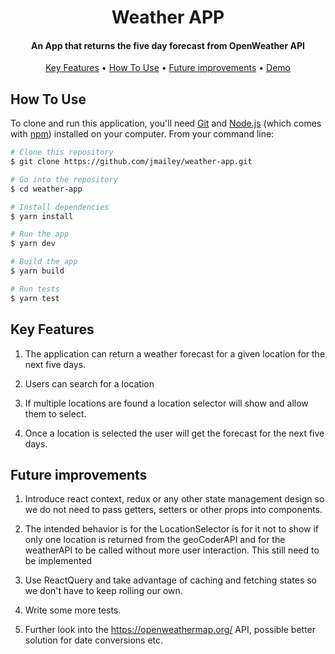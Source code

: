 <h1 align="center">
Weather APP
</h1>

<h4 align="center">An App that returns the five day forecast from OpenWeather API</h4>

<p align="center">
  <a href="#key-features">Key Features</a> •
  <a href="#how-to-use">How To Use</a> •
  <a href="#future-improvements">Future improvements</a> •
  <a target="__blank" rel="noopener" href="https://weather-app-three-eta-54.vercel.app/">Demo</a>

</p>

## How To Use

To clone and run this application, you'll need [Git](https://git-scm.com) and [Node.js](https://nodejs.org/en/download/) (which comes with [npm](http://npmjs.com)) installed on your computer. From your command line:

```bash
# Clone this repository
$ git clone https://github.com/jmailey/weather-app.git

# Go into the repository
$ cd weather-app

# Install dependencies
$ yarn install

# Run the app
$ yarn dev

# Build the app
$ yarn build

# Run tests
$ yarn test
```

## Key Features

1. The application can return a weather forecast for a given location for the next five days.

2. Users can search for a location

3. If multiple locations are found a location selector will show and allow them to select.

4. Once a location is selected the user will get the forecast for the next five days.

## Future improvements

1. Introduce react context, redux or any other state management design so we do not need to pass getters, setters or other props into components.

2. The intended behavior is for the LocationSelector is for it not to show if only one location is returned from the geoCoderAPI and for the weatherAPI to be called without more user interaction. This still need to be implemented

3. Use ReactQuery and take advantage of caching and fetching states so we don't have to keep rolling our own.

4. Write some more tests.

5. Further look into the https://openweathermap.org/ API, possible better solution for date conversions etc.

